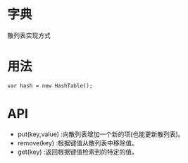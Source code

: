 # 字典

散列表实现方式

# 用法

```
var hash = new HashTable();
```

# API

+ put(key,value) :向散列表增加一个新的项(也能更新散列表)。
+ remove(key) :根据键值从散列表中移除值。
+ get(key) :返回根据键值检索到的特定的值。
